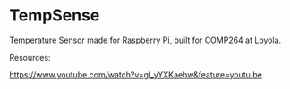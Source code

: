 # TempSense
Temperature Sensor made for Raspberry Pi, built for COMP264 at Loyola. 

Resources:

https://www.youtube.com/watch?v=gI_yYXKaehw&feature=youtu.be

<script src="https://gist.github.com/TechplexEngineer/9373080.js"></script>

